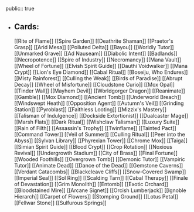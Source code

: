 public:: true
- ## Cards:
	[[Rite of Flame]]
	[[Spire Garden]]
	[[Deathrite Shaman]]
	[[Praetor's Grasp]]
	[[Arid Mesa]]
	[[Polluted Delta]]
	[[Bayou]]
	[[Worldly Tutor]]
	[[Unmarked Grave]]
	[[Ad Nauseam]]
	[[Diabolic Intent]]
	[[Badlands]]
	[[Necropotence]]
	[[Spire of Industry]]
	[[Necromancy]]
	[[Mana Vault]]
	[[Wheel of Fortune]]
	[[Elvish Spirit Guide]]
	[[Dauthi Voidwalker]]
	[[Mana Crypt]]
	[[Lion's Eye Diamond]]
	[[Cabal Ritual]]
	[[Boseiju, Who Endures]]
	[[Misty Rainforest]]
	[[Culling the Weak]]
	[[Birds of Paradise]]
	[[Abrupt Decay]]
	[[Wheel of Misfortune]]
	[[Cloudstone Curio]]
	[[Mox Opal]]
	[[Tinder Wall]]
	[[Mayhem Devil]]
	[[Worldgorger Dragon]]
	[[Reanimate]]
	[[Gamble]]
	[[Mox Diamond]]
	[[Ancient Tomb]]
	[[Underworld Breach]]
	[[Windswept Heath]]
	[[Opposition Agent]]
	[[Autumn's Veil]]
	[[Grinding Station]]
	[[Pyroblast]]
	[[Faithless Looting]]
	[[Mizzix's Mastery]]
	[[Talisman of Indulgence]]
	[[Dockside Extortionist]]
	[[Dualcaster Mage]]
	[[Marsh Flats]]
	[[Dark Ritual]]
	[[Wishclaw Talisman]]
	[[Luxury Suite]]
	[[Rain of Filth]]
	[[Assassin's Trophy]]
	[[Twinflame]]
	[[Tainted Pact]]
	[[Command Tower]]
	[[Veil of Summer]]
	[[Culling Ritual]]
	[[Peer into the Abyss]]
	[[Sylvan Library]]
	[[Phyrexian Tower]]
	[[Chrome Mox]]
	[[Taiga]]
	[[Simian Spirit Guide]]
	[[Blood Crypt]]
	[[Crop Rotation]]
	[[Noxious Revival]]
	[[Undergrowth Stadium]]
	[[City of Brass]]
	[[Final Fortune]]
	[[Wooded Foothills]]
	[[Overgrown Tomb]]
	[[Demonic Tutor]]
	[[Vampiric Tutor]]
	[[Animate Dead]]
	[[Dance of the Dead]]
	[[Gemstone Caverns]]
	[[Verdant Catacombs]]
	[[Blackcleave Cliffs]]
	[[Snow-Covered Swamp]]
	[[Imperial Seal]]
	[[Sol Ring]]
	[[Scalding Tarn]]
	[[Cabal Therapy]]
	[[Finale of Devastation]]
	[[Grim Monolith]]
	[[Entomb]]
	[[Exotic Orchard]]
	[[Bloodstained Mire]]
	[[Arcane Signet]]
	[[Orcish Lumberjack]]
	[[Ignoble Hierarch]]
	[[Carpet of Flowers]]
	[[Stomping Ground]]
	[[Lotus Petal]]
	[[Fellwar Stone]]
	[[Sulfurous Springs]]
